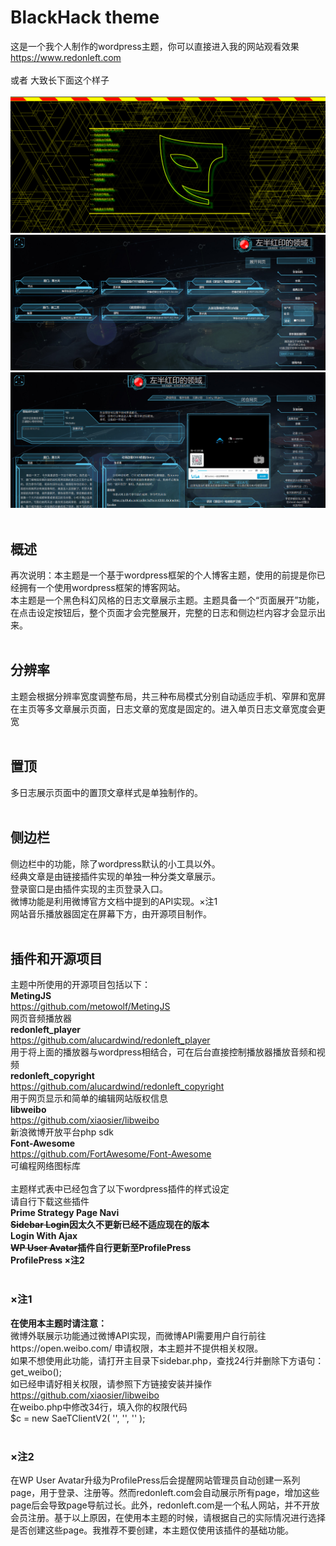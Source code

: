 # BlackHack theme
这是一个我个人制作的wordpress主题，你可以直接进入我的网站观看效果
https://www.redonleft.com<br><br>
或者
大致长下面这个样子<br><br>
![](/screenshot.png)<br>
![](/screenshot1.png)<br>
![](/screenshot2.png)
<br><br>
## 概述
再次说明：本主题是一个基于wordpress框架的个人博客主题，使用的前提是你已经拥有一个使用wordpress框架的博客网站。<br>
本主题是一个黑色科幻风格的日志文章展示主题。主题具备一个“页面展开”功能，在点击设定按钮后，整个页面才会完整展开，完整的日志和侧边栏内容才会显示出来。<br>
<br>
## 分辨率
主题会根据分辨率宽度调整布局，共三种布局模式分别自动适应手机、窄屏和宽屏<br>
在主页等多文章展示页面，日志文章的宽度是固定的。进入单页日志文章宽度会更宽<br>
<br>
## 置顶
多日志展示页面中的置顶文章样式是单独制作的。<br>
<br>
## 侧边栏
侧边栏中的功能，除了wordpress默认的小工具以外。<br>
经典文章是由链接插件实现的单独一种分类文章展示。<br>
登录窗口是由插件实现的主页登录入口。<br>
微博功能是利用微博官方文档中提到的API实现。×注1<br>
网站音乐播放器固定在屏幕下方，由开源项目制作。<br>
<br>
## 插件和开源项目
主题中所使用的开源项目包括以下：<br>
<b>MetingJS</b><br>
https://github.com/metowolf/MetingJS<br>
网页音频播放器<br>
<b>redonleft_player</b><br>
https://github.com/alucardwind/redonleft_player<br>
用于将上面的播放器与wordpress相结合，可在后台直接控制播放器播放音频和视频<br>
<b>redonleft_copyright</b><br>
https://github.com/alucardwind/redonleft_copyright<br>
用于网页显示和简单的编辑网站版权信息<br>
<b>libweibo</b><br>
https://github.com/xiaosier/libweibo<br>
新浪微博开放平台php sdk<br>
<b>Font-Awesome</b><br>
https://github.com/FortAwesome/Font-Awesome<br>
可编程网络图标库<br>
<br>
主题样式表中已经包含了以下wordpress插件的样式设定<br>请自行下载这些插件<br>
<b>Prime Strategy Page Navi<br>
        <s>Sidebar Login</s>因太久不更新已经不适应现在的版本<br>
        Login With Ajax<br>
        <s>WP User Avatar</s>插件自行更新至ProfilePress<br>
        ProfilePress ×注2
</b>
<br>
<br>
 ### ×注1      
<b>在使用本主题时请注意：</b><br>
微博外联展示功能通过微博API实现，而微博API需要用户自行前往https://open.weibo.com/
申请权限，本主题并不提供相关权限。<br>
如果不想使用此功能，请打开主目录下sidebar.php，查找24行并删除下方语句：<br>
get_weibo();<br>
如已经申请好相关权限，请参照下方链接安装并操作<br>
https://github.com/xiaosier/libweibo<br>
在weibo.php中修改34行，填入你的权限代码<br>
$c = new SaeTClientV2( '', '', '' );<br>
<br>
### ×注2
在WP User Avatar升级为ProfilePress后会提醒网站管理员自动创建一系列page，用于登录、注册等。然而redonleft.com会自动展示所有page，增加这些page后会导致page导航过长。此外，redonleft.com是一个私人网站，并不开放会员注册。基于以上原因，在使用本主题的时候，请根据自己的实际情况进行选择是否创建这些page。我推荐不要创建，本主题仅使用该插件的基础功能。<br>
